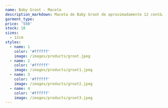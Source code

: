 ```yaml
---
name: Baby Groot - Maceta
description_markdown: Maceta de Baby Groot de aproximadamente 12 cent&iacute;metros de alto.
garment_type:
price: '550'
stock: 10
sizes:
  - 12cm
styles:
  - name: 1
    color: '#ffffff'
    image: /images/products/groot.jpeg
  - name: 2
    color: '#ffffff'
    image: /images/products/groot1.jpeg
  - name: 3
    color: '#ffffff'
    image: /images/products/groot2.jpeg
  - name: 4
    color: '#ffffff'
    image: /images/products/groot3.jpeg
---
```


